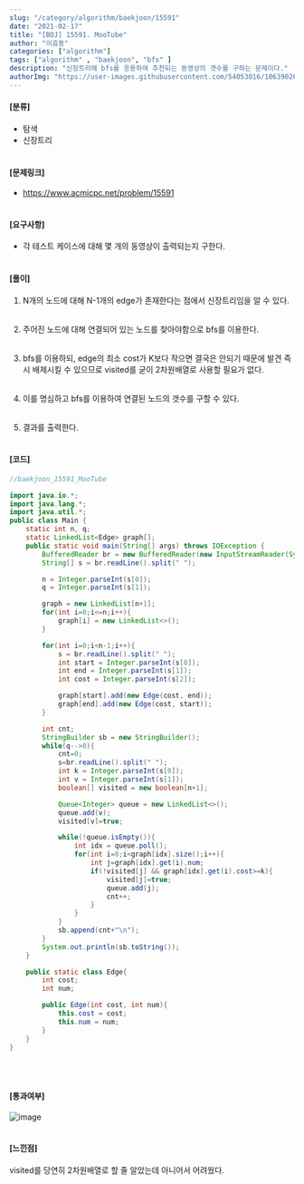 ```yaml
---
slug: "/category/algorithm/baekjoon/15591"
date: "2021-02-17"
title: "[BOJ] 15591. MooTube"
author: "이효동"
categories: ["algorithm"]
tags: ["algorithm" , "baekjoon", "bfs" ]
description: "신장트리에 bfs를 응용하여 추천되는 동영상의 갯수를 구하는 문제이다."
authorImg: "https://user-images.githubusercontent.com/54053016/106390261-d4693200-642a-11eb-8ac8-eb8203cf74b9.png"
---
```



#### [분류]
- 탐색
- 신장트리
<br><br>

#### [문제링크]
- https://www.acmicpc.net/problem/15591
<br><br>


#### [요구사항]
- 각 테스트 케이스에 대해 몇 개의 동영상이 출력되는지 구한다.<br><br> 

#### [풀이]

1. N개의 노드에 대해 N-1개의 edge가 존재한다는 점에서 신장트리임을 알 수 있다.<br><br>

2. 주어진 노드에 대해 연결되어 있는 노드를 찾아야함으로 bfs를 이용한다.<br><br>

3. bfs를 이용하되, edge의 최소 cost가 K보다 작으면 결국은 안되기 때문에 발견 즉시 배제시킬 수 있으므로 visited를 굳이 2차원배열로 사용할 필요가 없다.<br><br>

4. 이를 명심하고 bfs를 이용하여 연결된 노드의 갯수를 구할 수 있다.<br><br>

5. 결과를 출력한다.<br><br>


#### [코드]
```java
//baekjoon_15591_MooTube

import java.io.*;
import java.lang.*;
import java.util.*;
public class Main {
    static int n, q;
    static LinkedList<Edge> graph[];
    public static void main(String[] args) throws IOException {
        BufferedReader br = new BufferedReader(new InputStreamReader(System.in));
        String[] s = br.readLine().split(" ");

        n = Integer.parseInt(s[0]);
        q = Integer.parseInt(s[1]);

        graph = new LinkedList[n+1];
        for(int i=0;i<=n;i++){
            graph[i] = new LinkedList<>();
        }

        for(int i=0;i<n-1;i++){
            s = br.readLine().split(" ");
            int start = Integer.parseInt(s[0]);
            int end = Integer.parseInt(s[1]);
            int cost = Integer.parseInt(s[2]);

            graph[start].add(new Edge(cost, end));
            graph[end].add(new Edge(cost, start));
        }

        int cnt;
        StringBuilder sb = new StringBuilder();
        while(q-->0){
            cnt=0;
            s=br.readLine().split(" ");
            int k = Integer.parseInt(s[0]);
            int v = Integer.parseInt(s[1]);
            boolean[] visited = new boolean[n+1];

            Queue<Integer> queue = new LinkedList<>();
            queue.add(v);
            visited[v]=true;

            while(!queue.isEmpty()){
                int idx = queue.poll();
                for(int i=0;i<graph[idx].size();i++){
                    int j=graph[idx].get(i).num;
                    if(!visited[j] && graph[idx].get(i).cost>=k){
                        visited[j]=true;
                        queue.add(j);
                        cnt++;
                    }
                }
            }
            sb.append(cnt+"\n");
        }
        System.out.println(sb.toString());
    }

    public static class Edge{
        int cost;
        int num;

        public Edge(int cost, int num){
            this.cost = cost;
            this.num = num;
        }
    }
}
```
<br><br>

#### [통과여부]
![image](https://user-images.githubusercontent.com/54053016/108081417-4a6cca80-70b4-11eb-8fa5-3fa67030eb39.png)
<br><br>

#### [느낀점]
visited를 당연히 2차원배열로 할 줄 알았는데 아니어서 어려웠다.